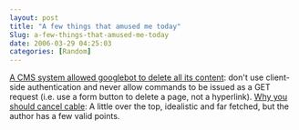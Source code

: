 ```yaml
---
layout: post
title: "A few things that amused me today"
Slug: a-few-things-that-amused-me-today
date: 2006-03-29 04:25:03
categories: [Random]
---
```

[A CMS system allowed googlebot to delete all its content](http://www.thedailywtf.com/forums/65974/ShowPost.aspx): don't use client-side authentication and never allow commands to be issued as a GET request (i.e. use a form button to delete a page, not a hyperlink). [Why you should cancel cable](http://www.columbia.edu/~ip71/w116/2006/03/why-you-too-should-cancel-cable.html): A little over the top, idealistic and far fetched, but the author has a few valid points.
